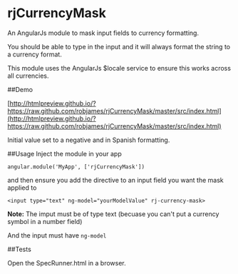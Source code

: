 rjCurrencyMask
==========

An AngularJs module to mask input fields to currency formatting.

You should be able to type in the input and it will always format the string to a currency format.

This module uses the AngularJs $locale service to ensure this works across all currencies.

##Demo

[http://htmlpreview.github.io/?https://raw.github.com/robjames/rjCurrencyMask/master/src/index.html](http://htmlpreview.github.io/?https://raw.github.com/robjames/rjCurrencyMask/master/src/index.html)

Initial value set to a negative and in Spanish formatting.

##Usage
Inject the module in your app

`angular.module('MyApp', ['rjCurrencyMask'])`

and then ensure you add the directive to an input field you want the mask applied to 

`<input type="text" ng-model="yourModelValue" rj-currency-mask>`

**Note:** The imput must be of type text (becuase you can't put a currency symbol in a number field)

And the input must have `ng-model`

##Tests

Open the SpecRunner.html in a browser.